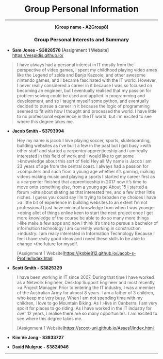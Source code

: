 
# <center> Group Personal Information </center>
***
**<center>(Group name - A2Group8)</center>**


### <center>Group Personal Interests and Summary</center>


-  **Sam Jones - S3828578**
<enter>[Assignment 1 Website] <https://vespidis.github.io/>
>I have always had a personal interest in IT mostly from the perspective of video games, I spent my childhood playing video ames like the Legend of zelda and Banjo Kazooie, and other awesome nintendo games, and I became fascinated with the IT world. However, I never really considered a career in it because I was so focused on becoming an engineer, but I eventually realised that my passion for problem solving could be used and applied in programming and development, and so I taught myself some python, and eventually decided to pursue a career in it because the logic of programming seemed to fit with how I thought and processed the world. I have little to no professional experience in the IT world, but i'm excited to see where this degree takes me.


- **Jacob Smith - S3793994**
> Hey my name is jacob I love playing soccer, sports, skateboarding, building websites as i've built a few in the past but i got busy >with other stuff and started a carpentry apprenticeship and i am really interested in this field of work and I would like to get some >knoweledge about this sort of field Hey all My name is Jacob i am 23 years of age from the central coast. I always had a passion for >computers and such from a young age whether it’s gaming, making videos making music and playing a sports I started my career first as a >carpenter finished that apprenticeship in 2017 now it’s time to move onto something else, from a young age About 15 I started a forum >site about skating as that interested me, and a few other little niches. I guess you could say I’m trying to broaden my choices I have >a little bit of experience in building websites to an extent I’m not professional I just have minimal knowledge from when I was younger >doing allot of things online keen to start the next project once I get more knowledge of the course be able to do so many more things >like make a few apps and now I think it’s time to persue a bachelor of information technology I am currently working in construction >industry.
>I am really interested in Information Technology Because I feel i have really good ideas and i need these skills to be able to change >the future for myself.
>
> [Assignment 1 Website]<https://jkobie812.github.io/Jacob-s-Profile/Index.html>



- **Scott Smith - S3825329**
>I have been working in IT since 2007. During that time I have worked as a Network Engineer, Desktop Support Engineer and most recently >a Project Manager. Prior to entering the IT industry, I was a member of the Australian Army for almost 8 years.
>I am a father of 3 children, who keep me very busy. When I am not spending time with my children, I love to go Mountain Biking. As I >live in Canberra, I am very spoilt for places to go riding. 
>As I have worked in the IT industry for over 12 years, I realise there are so many opportunites. I am excited to see where this degree
takes me.
>
>[Assignment 1 Website]<https://scoot-uni.github.io/Asses1/index.html>

- **Kim Ve Jong - S3833727**


- **David Mulgrue - S3824946**


***
